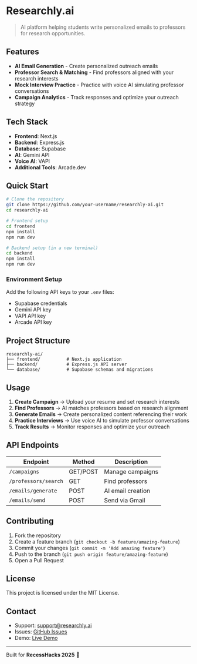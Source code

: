 # Researchly.ai

> AI platform helping students write personalized emails to professors for research opportunities.

## Features

- **AI Email Generation** - Create personalized outreach emails
- **Professor Search & Matching** - Find professors aligned with your research interests
- **Mock Interview Practice** - Practice with voice AI simulating professor conversations
- **Campaign Analytics** - Track responses and optimize your outreach strategy

## Tech Stack

- **Frontend**: Next.js
- **Backend**: Express.js
- **Database**: Supabase
- **AI**: Gemini API
- **Voice AI**: VAPI
- **Additional Tools**: Arcade.dev

## Quick Start

```bash
# Clone the repository
git clone https://github.com/your-username/researchly-ai.git
cd researchly-ai

# Frontend setup
cd frontend
npm install
npm run dev

# Backend setup (in a new terminal)
cd backend
npm install
npm run dev
```

### Environment Setup

Add the following API keys to your `.env` files:
- Supabase credentials
- Gemini API key
- VAPI API key
- Arcade API key

## Project Structure

```
researchly-ai/
├── frontend/          # Next.js application
├── backend/           # Express.js API server
└── database/          # Supabase schemas and migrations
```

## Usage

1. **Create Campaign** → Upload your resume and set research interests
2. **Find Professors** → AI matches professors based on research alignment
3. **Generate Emails** → Create personalized content referencing their work
4. **Practice Interviews** → Use voice AI to simulate professor conversations
5. **Track Results** → Monitor responses and optimize your outreach

## API Endpoints

| Endpoint | Method | Description |
|----------|--------|-------------|
| `/campaigns` | GET/POST | Manage campaigns |
| `/professors/search` | GET | Find professors |
| `/emails/generate` | POST | AI email creation |
| `/emails/send` | POST | Send via Gmail |

## Contributing

1. Fork the repository
2. Create a feature branch (`git checkout -b feature/amazing-feature`)
3. Commit your changes (`git commit -m 'Add amazing feature'`)
4. Push to the branch (`git push origin feature/amazing-feature`)
5. Open a Pull Request

## License

This project is licensed under the MIT License.

## Contact

- Support: support@researchly.ai
- Issues: [GitHub Issues](https://github.com/your-username/researchly-ai/issues)
- Demo: [Live Demo](https://your-demo-link.com)

---

Built for **RecessHacks 2025** 🚀
